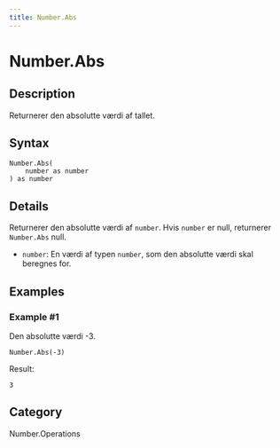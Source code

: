 ```yaml
---
title: Number.Abs
---
```


# Number.Abs


## Description

Returnerer den absolutte værdi af tallet.


## Syntax

```powerquery
Number.Abs(
    number as number
) as number
```


## Details

Returnerer den absolutte værdi af <code>number</code>. Hvis <code>number</code> er null, returnerer <code>Number.Abs</code> null.    <ul>        <li><code>number</code>: En værdi af typen <code>number</code>, som den absolutte værdi skal beregnes for.</li>      </ul>


## Examples

### Example #1 
Den absolutte værdi -3.
```powerquery
Number.Abs(-3)
```

Result: 
```powerquery
3
```




## Category
Number.Operations
